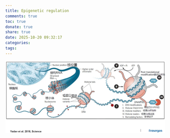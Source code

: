 ```yaml
---
title: Epigenetic regulation
comments: true
toc: true
donate: true
share: true
date: 2025-10-20 09:32:17
categories:
tags:
---
```


![img](Epigenetic-regulation/webp.webp)
